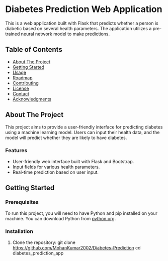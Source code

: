 # Diabetes Prediction Web Application

This is a web application built with Flask that predicts whether a person is diabetic based on several health parameters. The application utilizes a pre-trained neural network model to make predictions.

## Table of Contents

- [About The Project](#about-the-project)
- [Getting Started](#getting-started)
- [Usage](#usage)
- [Roadmap](#roadmap)
- [Contributing](#contributing)
- [License](#license)
- [Contact](#contact)
- [Acknowledgments](#acknowledgments)

## About The Project

This project aims to provide a user-friendly interface for predicting diabetes using a machine learning model. Users can input their health data, and the model will predict whether they are likely to have diabetes.

### Features

- User-friendly web interface built with Flask and Bootstrap.
- Input fields for various health parameters.
- Real-time prediction based on user input.

## Getting Started

### Prerequisites

To run this project, you will need to have Python and pip installed on your machine. You can download Python from [python.org](https://www.python.org/downloads/).

### Installation

1. Clone the repository:
git clone https://github.com/MohanKumar2002/Diabetes-Prediction
cd diabetes_prediction_app
